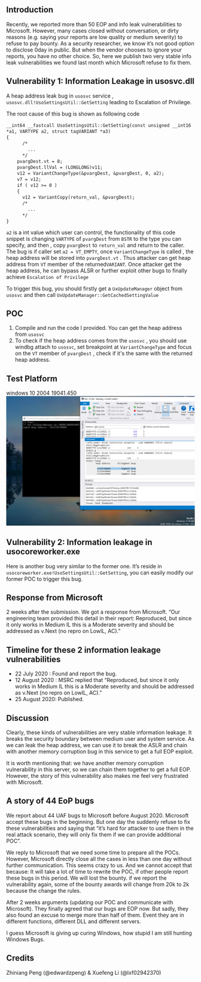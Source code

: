 ## Introduction

Recently, we reported more than 50 EOP and info leak vulnerabilities to Microsoft. However, many cases closed without conversation, or dirty reasons (e.g.  saying your reports are low quality or medium severity) to refuse to pay bounty. As a security researcher, we know it’s not good option to disclose 0day in public. But when the vendor chooses to ignore your reports, you have no other choice. So, here we publish two very stable info leak vulnerabilities we found last month which Microsoft refuse to fix them.

## Vulnerability 1: Information Leakage in usosvc.dll

A heap address leak bug in `usosvc` service ,  `usosvc.dll!UsoSettingsUtil::GetSetting` leading to Escalation of Privilege.

The root cause of this bug is shown as following code 

```
__int64 __fastcall UsoSettingsUtil::GetSetting(const unsigned __int16 *a1, VARTYPE a2, struct tagVARIANT *a3)
{
	  /*
      	...
      */	
	pvargDest.vt = 8;
    pvargDest.llVal = (LONGLONG)v11;
    v12 = VariantChangeType(&pvargDest, &pvargDest, 0, a2);
    v7 = v12;
    if ( v12 >= 0 )
    {
      v12 = VariantCopy(return_val, &pvargDest);
      /*
      	...
      */
}
```

`a2` is a int value which user can control, the functionality of this code snippet is changing `VARTYPE` of `pvargDest` from `BSTR` to the type you can specify, and then , copy `pvargDest` to `return_val`  and return to the caller. The bug is if caller set `a2 = VT_EMPTY`, once `VariantChangeType` is called , the heap address will be stored into `pvargDest.vt` . Thus attacker can get heap address from `VT` member of the returned`VARIANT`. Once attacker get the heap address, he can bypass ALSR or further exploit other bugs  to finally achieve  `Escalation of Privilege`



To trigger this bug, you should firstly get a `UxUpdateManager` object from `usosvc` and  then call `UxUpdateManager::GetCachedSettingValue`

## POC

1. Compile and run the code I provided. You can get the heap address from `usosvc`
2. To check if the heap address comes from the `usosvc` , you should use windbg attach to `usosvc`, set breakpoint at `VariantChangeType` and focus on the `VT` member of `pvargDest` , check if it's the same with the returned heap address.

## Test Platform
windows 10 2004 19041.450
![img](./1.png)


## Vulnerability 2: Information leakage in usocoreworker.exe

Here is another bug very similar to the former one. It’s reside in `usocoreworker.exe!UsoSettingsUtil::GetSetting`, you can easily modify our former POC to trigger this bug.

## Response from Microsoft
2 weeks after the submission.  We got a response from Microsoft.
“Our engineering team provided this detail in their report: Reproduced, but since it only works in Medium IL this is a Moderate severity and should be addressed as v.Next (no repro on LowIL, AC).”

## Timeline for these 2 information leakage vulnerabilities
* 22 July 2020	: Found and report the bug.
* 12 August 2020	: MSRC replied that “Reproduced, but since it only works in Medium IL this is a Moderate severity and should be addressed as v.Next (no repro on LowIL, AC).”
* 25 August 2020: Published.

## Discussion
Clearly, these kinds of vulnerabilities are very stable information leakage. It breaks the security boundary between medium user and system service. As we can leak the heap address, we can use it to break the ASLR and chain with another memory corruption bug in this service to get a full EOP exploit.  

It is worth mentioning that: we have another memory corruption vulnerability in this server, so we can chain them together to get a full EOP. However, the story of this vulnerability also makes me feel very frustrated with Microsoft. 


## A story of 44 EoP bugs
We report about 44 UAF bugs to Microsoft before August 2020. Microsoft accept these bugs in the beginning. But one day the suddenly refuse to fix these vulnerabilities and saying that “it’s hard for attacker to use them in the real attack scenario, they will only fix them if we can provide additional POC”. 

We reply to Microsoft that we need some time to prepare all the POCs. However, Microsoft directly close all the cases in less than one day without further communication. This seems crazy to us. And we cannot accept that because:
It will take a lot of time to rewrite the POC, if other people report these bugs in this period. We will lost the bounty.
if we report the vulnerability again, some of the bounty awards will change from 20k to 2k because the change the rules.

After 2 weeks arguments (updating our POC and communicate with Microsoft). They finally agreed that our bugs are EOP now. But sadly, they also found an excuse to merge more than half of them. Event they are in different functions, different DLL and different servers.

I guess Microsoft is giving up curing Windows, how stupid I am still hunting Windows Bugs.

## Credits
Zhiniang Peng (@edwardzpeng) & Xuefeng Li (@lxf02942370)








